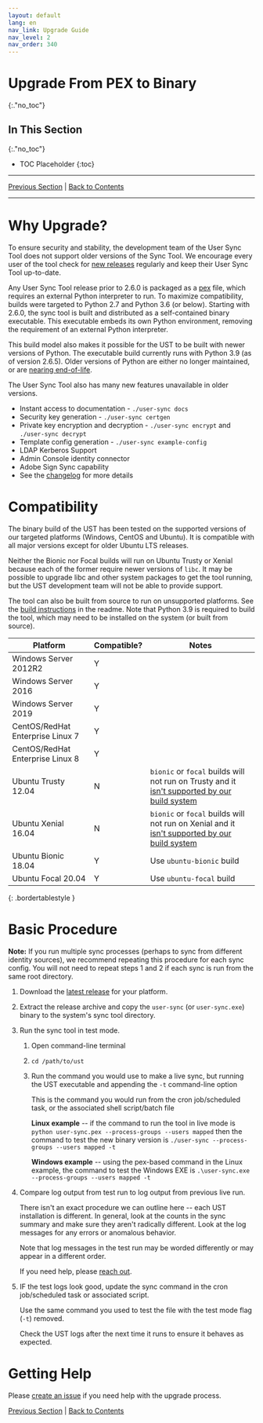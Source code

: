 ```yaml
---
layout: default
lang: en
nav_link: Upgrade Guide
nav_level: 2
nav_order: 340
---
```


# Upgrade From PEX to Binary
{:."no_toc"}

## In This Section
{:."no_toc"}

* TOC Placeholder
{:toc}

---

[Previous Section](update_cert.md) \| [Back to Contents](index.md)

---

# Why Upgrade?

To ensure security and stability, the development team of the User Sync Tool does not support older versions of the Sync
Tool. We encourage every user of the tool check for [new releases](https://github.com/adobe-apiplatform/user-sync.py/releases/latest)
regularly and keep their User Sync Tool up-to-date.

Any User Sync Tool release prior to 2.6.0 is packaged as a [pex](https://github.com/pantsbuild/pex) file, which requires an
external Python interpreter to run. To maximize compatibility, builds were targeted to Python 2.7 and Python 3.6 (or below).
Starting with 2.6.0, the sync tool is built and distributed as a self-contained binary executable. This executable embeds its
own Python environment, removing the requirement of an external Python interpreter.

This build model also makes it possible for the UST to be built with newer versions of Python. The executable build currently
runs with Python 3.9 (as of version 2.6.5). Older versions of Python are either no longer maintained, or are
[nearing end-of-life](https://endoflife.date/python).

The User Sync Tool also has many new features unavailable in older versions.

* Instant access to documentation - `./user-sync docs`
* Security key generation - `./user-sync certgen`
* Private key encryption and decryption - `./user-sync encrypt` and `./user-sync decrypt`
* Template config generation - `./user-sync example-config`
* LDAP Kerberos Support
* Admin Console identity connector
* Adobe Sign Sync capability
* See the [changelog](https://raw.githubusercontent.com/adobe-apiplatform/user-sync.py/v2/.changelog/changelog.md) for more details

# Compatibility

The binary build of the UST has been tested on the supported versions of our targeted platforms (Windows, CentOS and Ubuntu). It is
compatible with all major versions except for older Ubuntu LTS releases.

Neither the Bionic nor Focal builds will run on Ubuntu Trusty or Xenial because each of the former require newer versions of `libc`.
It may be possible to upgrade libc and other system packages to get the tool running, but the UST development team will not be able to
provide support.

The tool can also be built from source to run on unsupported platforms. See the [build instructions](https://github.com/adobe-apiplatform/user-sync.py#build-instructions)
in the readme. Note that Python 3.9 is required to build the tool, which may need to be installed on the system (or built from source).

| Platform | Compatible? | Notes |
|---|---|---|
| Windows Server 2012R2 | Y | |
| Windows Server 2016 | Y | |
| Windows Server 2019 | Y | |
| CentOS/RedHat Enterprise Linux 7 | Y | |
| CentOS/RedHat Enterprise Linux 8 | Y | |
| Ubuntu Trusty 12.04 | N | `bionic` or `focal` builds will not run on Trusty and it [isn't supported by our build system](https://github.com/actions/virtual-environments) |
| Ubuntu Xenial 16.04 | N | `bionic` or `focal` builds will not run on Xenial and it [isn't supported by our build system](https://github.com/actions/virtual-environments) |
| Ubuntu Bionic 18.04 | Y | Use `ubuntu-bionic` build |
| Ubuntu Focal 20.04 | Y | Use `ubuntu-focal` build |
{: .bordertablestyle }

# Basic Procedure

**Note:** If you run multiple sync processes (perhaps to sync from different identity sources), we recommend repeating this procedure
for each sync config. You will not need to repeat steps 1 and 2 if each sync is run from the same root directory.

1. Download the [latest release](https://github.com/adobe-apiplatform/user-sync.py/releases/latest) for your platform.
2. Extract the release archive and copy the `user-sync` (or `user-sync.exe`) binary to the system's sync tool directory.
3. Run the sync tool in test mode.
    1. Open command-line terminal
    2. `cd /path/to/ust`
    3. Run the command you would use to make a live sync, but running the UST executable and appending the `-t` command-line option
        
       This is the command you would run from the cron job/scheduled task, or the associated shell script/batch file

       **Linux example** -- if the command to run the tool in live mode is `python user-sync.pex --process-groups --users mapped`
       then the command to test the new binary version is `./user-sync --process-groups --users mapped -t`

       **Windows example** -- using the pex-based command in the Linux example, the command to test the Windows EXE is
       `.\user-sync.exe --process-groups --users mapped -t`
4. Compare log output from test run to log output from previous live run.
   
   There isn't an exact procedure we can outline here -- each UST installation is different. In general, look at the counts in the
   sync summary and make sure they aren't radically different. Look at the log messages for any errors or anomalous behavior.

   Note that log messages in the test run may be worded differently or may appear in a different order.

   If you need help, please [reach out](#getting-help).

5. IF the test logs look good, update the sync command in the cron job/scheduled task or associated script.

   Use the same command you used to test the file with the test mode flag (`-t`) removed.

   Check the UST logs after the next time it runs to ensure it behaves as expected.

# Getting Help

Please [create an issue](https://github.com/adobe-apiplatform/user-sync.py/issues) if you need help with the upgrade process.

[Previous Section](update_cert.md) \| [Back to Contents](index.md)
